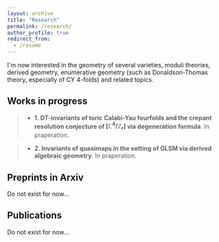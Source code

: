 ```yaml
---
layout: archive
title: "Research"
permalink: /research/
author_profile: true
redirect_from:
  - /resume
---
```


I'm now interested in the geometry of several varieties, moduli theories, derived geometry, enumerative geometry (such as Donaldson-Thomas theory, especially of CY $4$-folds) and related topics.

## Works in progress
> + **1. DT-invariants of toric Calabi-Yau fourfolds and the crepant resolution conjecture of $[\mathbb C^4/\mathbb Z_r]$ via degeneration formula**. In praperation.

> + **2. Invariants of quasimaps in the setting of GLSM via derived algebraic geometry**. In praperation.

## Preprints in Arxiv

Do not exist for now...

## Publications

Do not exist for now...
